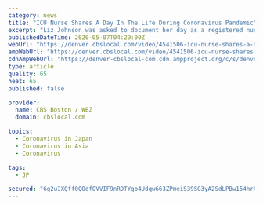 ```yaml
---
category: news
title: "ICU Nurse Shares A Day In The Life During Coronavirus Pandemic"
excerpt: "Liz Johnson was asked to document her day as a registered nurse in the ICU at Sky Ridge Medical Center in Lone Tree to give the community a glimpse into her day."
publishedDateTime: 2020-05-07T04:29:00Z
webUrl: "https://denver.cbslocal.com/video/4541506-icu-nurse-shares-a-day-in-the-life-during-coronavirus-pandemic/"
ampWebUrl: "https://denver.cbslocal.com/video/4541506-icu-nurse-shares-a-day-in-the-life-during-coronavirus-pandemic/amp/"
cdnAmpWebUrl: "https://denver-cbslocal-com.cdn.ampproject.org/c/s/denver.cbslocal.com/video/4541506-icu-nurse-shares-a-day-in-the-life-during-coronavirus-pandemic/amp/"
type: article
quality: 65
heat: 65
published: false

provider:
  name: CBS Boston / WBZ
  domain: cbslocal.com

topics:
  - Coronavirus in Japan
  - Coronavirus in Asia
  - Coronavirus

tags:
  - JP

secured: "6g2uIXQff0QOdfOVVIF9nRDTYgb4Udqw663ZPmeiS39SG3yA2SdLPBw154hrXgb1HzRqgobtotYoA3EPoGjntaMoa/gqFoXH72DduudxIURLS6Y3Q/85p+I9Mszy84VXQ+GjnDipBwEXs8g8LvGFXNtXu/6id0IaecP2bjlTuivqYZuzgWjYmS8u4BxFTw3dD0rxBJyGL/04gT7N3mTakZ8RUVwSFA3eB73BkbvnCkebEnXRkrfqNcCOCC1LMU6PNAGe2JSDNQBmn8gfmnllzlDPSpNznS79VizsOP6JhMJPp6yRV2X17WT+K1Q+uCQ5ubPkGjuUUAnPMFs29T3Cgb+Qj50RAMlSKqa8cgxj6MezTuk8ddndygy50PNIwVWvhOxsHbWVbFIk3RKA+OdyA1O/kytpm9WgJNvrAdHqZZFjF1fbta2HkPpmQKkz8ZSpKx9C3UkrJzgHNHnK/Tff2bQpqnWaBxBJuSHBSBDiBnE=;5Hh8M90oGrPPkS/BjRK/Ug=="
---
```


